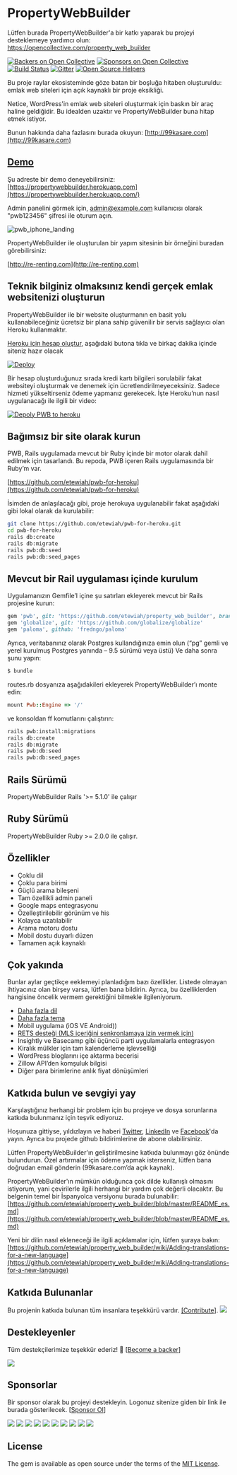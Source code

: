 # PropertyWebBuilder

Lütfen burada PropertyWebBuilder'a bir katkı yaparak bu projeyi desteklemeye yardımcı olun: https://opencollective.com/property_web_builder

[![Backers on Open Collective](https://opencollective.com/property_web_builder/backers/badge.svg)](#backers)
[![Sponsors on Open Collective](https://opencollective.com/property_web_builder/sponsors/badge.svg)](#sponsors)
[![Build Status](https://api.travis-ci.org/etewiah/property_web_builder.svg?branch=master)](https://api.travis-ci.org/etewiah/property_web_builder)
[![Gitter](https://badges.gitter.im/dev-1pr/1pr.svg)](https://gitter.im/property_web_builder/Lobby?utm_source=badge&utm_medium=badge&utm_campaign=pr-badge&utm_content=body_badge)
[![Open Source Helpers](https://www.codetriage.com/etewiah/property_web_builder/badges/users.svg)](https://www.codetriage.com/etewiah/property_web_builder)

Bu proje raylar ekosisteminde göze batan bir boşluğa hitaben oluşturuldu: emlak web siteleri için açık kaynaklı bir proje eksikliği.

Netice, WordPress'in emlak web siteleri oluşturmak için baskın bir araç haline geldiğidir. Bu idealden uzaktır ve PropertyWebBuilder buna hitap etmek istiyor.

Bunun hakkında daha fazlasını burada okuyun: [http://99kasare.com](http://99kasare.com)

## [Demo](https://propertywebbuilder.herokuapp.com/)

Şu adreste bir demo deneyebilirsiniz: [https://propertywebbuilder.herokuapp.com](https://propertywebbuilder.herokuapp.com/)

Admin panelini görmek için, admin@example.com kullanıcısı olarak "pwb123456" şifresi ile oturum açın.

![pwb_iphone_landing](https://cloud.githubusercontent.com/assets/1741198/22990222/bfec0168-f3b8-11e6-89df-b950c4979970.png)

PropertyWebBuilder ile oluşturulan bir yapım sitesinin bir örneğini buradan görebilirsiniz:

[http://re-renting.com](http://re-renting.com)

## Teknik bilginiz olmaksınız kendi gerçek emlak websitenizi oluşturun

PropertyWebBuilder ile bir website oluşturmanın en basit yolu kullanabileceğiniz ücretsiz bir plana sahip güvenilir bir servis sağlayıcı olan Heroku kullanmaktır.

[Heroku için hesap oluştur](https://signup.heroku.com/identity), aşağıdaki butona tıkla ve birkaç dakika içinde siteniz hazır olacak

[![Deploy](https://www.herokucdn.com/deploy/button.svg)](https://heroku.com/deploy?template=https://github.com/etewiah/pwb-for-heroku)

Bir hesap oluşturduğunuz sırada kredi kartı bilgileri sorulabilir fakat websiteyi oluşturmak ve denemek için ücretlendirilmeyeceksiniz. Sadece hizmeti yükseltirseniz ödeme yapmanız gerekecek. İşte Heroku’nun nasıl uygulanacağı ile ilgili bir video:

[![Depoly PWB to heroku](http://img.youtube.com/vi/hyapXTwGyr4/0.jpg)](http://www.youtube.com/watch?v=hyapXTwGyr4 "Deploy PWB to heroku")


## Bağımsız bir site olarak kurun

PWB, Rails uygulamada mevcut bir Ruby içinde bir motor olarak dahil edilmek için tasarlandı. Bu repoda, PWB içeren Rails uygulamasında bir Ruby’m var.

[https://github.com/etewiah/pwb-for-heroku](https://github.com/etewiah/pwb-for-heroku)

İsimden de anlaşılacağı gibi, proje herokuya uygulanabilir fakat aşağıdaki gibi lokal olarak da kurulabilir:

```bash
git clone https://github.com/etewiah/pwb-for-heroku.git
cd pwb-for-heroku
rails db:create
rails db:migrate
rails pwb:db:seed
rails pwb:db:seed_pages
```


## Mevcut bir Rail uygulaması içinde kurulum

Uygulamanızın Gemfile’I içine şu satırları ekleyerek mevcut  bir Rails projesine kurun:

```ruby
gem 'pwb', git: 'https://github.com/etewiah/property_web_builder', branch: 'master'
gem 'globalize', git: 'https://github.com/globalize/globalize'
gem 'paloma', github: 'fredngo/paloma'
```

Ayrıca, veritabanınız olarak Postgres kullandığınıza emin olun (“pg” gemli ve yerel kurulmuş Postgres yanında – 9.5 sürümü veya üstü)
Ve daha sonra şunu yapın:
```bash
$ bundle
```

routes.rb dosyanıza aşağıdakileri ekleyerek PropertyWebBuilder’ı monte edin:
```ruby
mount Pwb::Engine => '/'
```

ve konsoldan ff komutlarını çalıştırın:
```bash
rails pwb:install:migrations
rails db:create
rails db:migrate
rails pwb:db:seed
rails pwb:db:seed_pages
```

## Rails Sürümü

PropertyWebBuilder  Rails '>= 5.1.0' ile çalışır

## Ruby Sürümü

PropertyWebBuilder Ruby >= 2.0.0 ile çalışır.


## Özellikler

* Çoklu dil
* Çoklu para birimi
* Güçlü arama bileşeni
* Tam özellikli admin paneli
* Google maps entegrasyonu
* Özelleştirilebilir görünüm ve his
* Kolayca uzatılabilir
* Arama motoru dostu
* Mobil dostu duyarlı düzen
* Tamamen açık kaynaklı

## Çok yakında

Bunlar aylar geçtikçe eeklemeyi planladığım bazı özellikler. Listede olmayan ihtiyacınız olan birşey varsa, lütfen bana bildirin. Ayrıca, bu özelliklerden hangisine öncelik vermem gerektiğini bilmekle ilgileniyorum.

* [Daha fazla dil](https://github.com/etewiah/property_web_builder/issues/4)
* [Daha fazla tema](https://github.com/etewiah/property_web_builder/issues/3)
* Mobil uygulama (iOS VE Android))
* [RETS desteği (MLS içeriğini senkronlamaya izin vermek için)](https://github.com/etewiah/property_web_builder/issues/2)
* Insightly ve Basecamp gibi üçüncü parti uygulamalarla entegrasyon
* Kiralık mülkler için tam kalenderleme işlevselliği
* WordPress bloglarını içe aktarma becerisi
* Zillow API’den komşuluk bilgisi
* Diğer para birimlerine anlık fiyat dönüşümleri


## Katkıda bulun ve sevgiyi yay
Karşılaştığınız herhangi bir problem için bu projeye ve dosya sorunlarına katkıda bulunmanız için teşvik ediyoruz.

Hoşunuza gittiyse, yıldızlayın ve haberi [Twitter](https://twitter.com/prptywebbuilder), [LinkedIn](https://www.linkedin.com/company/propertywebbuilder) ve [Facebook](https://www.facebook.com/propertywebbuilder)'da yayın.  Ayrıca bu projede github bildirimlerine de abone olabilirsiniz.

Lütfen PropertyWebBuilder'ın geliştirilmesine katkıda bulunmayı göz önünde bulundurun. Özel artırmalar için ödeme yapmak isterseniz, lütfen bana doğrudan email gönderin (99kasare.com’da açık kaynak).

PropertyWebBuilder'ın mümkün olduğunca çok dilde kullanışlı olmasını istiyorum, yani çevirilerle ilgili herhangi bir yardım çok değerli olacaktır. Bu belgenin temel bir İspanyolca versiyonu burada bulunabilir:
[https://github.com/etewiah/property_web_builder/blob/master/README_es.md](https://github.com/etewiah/property_web_builder/blob/master/README_es.md)

Yeni bir dilin nasıl ekleneceği ile ilgili açıklamalar için, lütfen şuraya bakın:
[https://github.com/etewiah/property_web_builder/wiki/Adding-translations-for-a-new-language](https://github.com/etewiah/property_web_builder/wiki/Adding-translations-for-a-new-language)
<!--
---

Thanks to the awesome [Locale](http://www.localeapp.com/) contributing to the translations is super easy!

- Edit the translations directly on the [property_web_builder](http://www.localeapp.com/projects/public?search=property_web_builder) project on Locale.
- **That's it!**
- The maintainer will then pull translations from the Locale project and push to Github.
-->

## Katkıda Bulunanlar

Bu projenin katkıda bulunan tüm insanlara teşekkürü vardır. [[Contribute]](CONTRIBUTING.md).
<a href="https://github.com/etewiah/property_web_builder/graphs/contributors"><img src="https://opencollective.com/property_web_builder/contributors.svg?width=890" /></a>


## Destekleyenler

Tüm destekçilerimize teşekkür ederiz! 🙏 [[Become a backer](https://opencollective.com/property_web_builder#backer)]

<a href="https://opencollective.com/property_web_builder#backers" target="_blank"><img src="https://opencollective.com/property_web_builder/backers.svg?width=890"></a>


## Sponsorlar

Bir sponsor olarak bu projeyi destekleyin. Logonuz sitenize giden bir link ile burada gösterilecek. [[Sponsor Ol](https://opencollective.com/property_web_builder#sponsor)]

<a href="https://opencollective.com/property_web_builder/sponsor/0/website" target="_blank"><img src="https://opencollective.com/property_web_builder/sponsor/0/avatar.svg"></a>
<a href="https://opencollective.com/property_web_builder/sponsor/1/website" target="_blank"><img src="https://opencollective.com/property_web_builder/sponsor/1/avatar.svg"></a>
<a href="https://opencollective.com/property_web_builder/sponsor/2/website" target="_blank"><img src="https://opencollective.com/property_web_builder/sponsor/2/avatar.svg"></a>
<a href="https://opencollective.com/property_web_builder/sponsor/3/website" target="_blank"><img src="https://opencollective.com/property_web_builder/sponsor/3/avatar.svg"></a>
<a href="https://opencollective.com/property_web_builder/sponsor/4/website" target="_blank"><img src="https://opencollective.com/property_web_builder/sponsor/4/avatar.svg"></a>
<a href="https://opencollective.com/property_web_builder/sponsor/5/website" target="_blank"><img src="https://opencollective.com/property_web_builder/sponsor/5/avatar.svg"></a>
<a href="https://opencollective.com/property_web_builder/sponsor/6/website" target="_blank"><img src="https://opencollective.com/property_web_builder/sponsor/6/avatar.svg"></a>
<a href="https://opencollective.com/property_web_builder/sponsor/7/website" target="_blank"><img src="https://opencollective.com/property_web_builder/sponsor/7/avatar.svg"></a>
<a href="https://opencollective.com/property_web_builder/sponsor/8/website" target="_blank"><img src="https://opencollective.com/property_web_builder/sponsor/8/avatar.svg"></a>
<a href="https://opencollective.com/property_web_builder/sponsor/9/website" target="_blank"><img src="https://opencollective.com/property_web_builder/sponsor/9/avatar.svg"></a>



## License
The gem is available as open source under the terms of the [MIT License](http://opensource.org/licenses/MIT).

